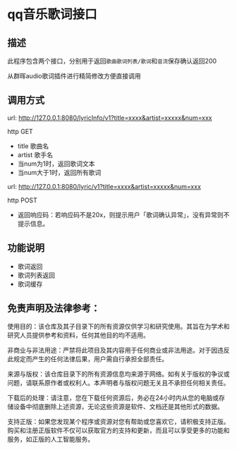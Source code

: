 # qq音乐歌词接口

## 描述

此程序包含两个接口，分别用于返回`歌曲歌词列表/歌词`和`音流`保存确认返回200

从群晖audio歌词插件进行精简修改方便直接调用

## 调用方式

url:  http://127.0.0.1:8080/lyricInfo/v1?title=xxxx&artist=xxxxx&num=xxx

http GET

- title 歌曲名
- artist 歌手名
- 当num为1时，返回歌词文本
- 当num大于1时，返回所有歌词

url:  http://127.0.0.1:8080/lyric/v1?title=xxxx&artist=xxxxx&num=xxx

http POST

- 返回响应码：若响应码不是20x，则提示用户「歌词确认异常」，没有异常则不提示信息。

## 功能说明

- 歌词返回
- 歌词列表返回
- 歌词缓存

## 免责声明及法律参考：

使用目的：该仓库及其子目录下的所有资源仅供学习和研究使用。其旨在为学术和研究人员提供参考和资料，任何其他目的均不适用。

非商业与非法用途：严禁将此项目及其内容用于任何商业或非法用途。对于因违反此规定而产生的任何法律后果，用户需自行承担全部责任。

来源与版权：该仓库目录下的所有资源信息均来源于网络。如有关于版权的争议或问题，请联系原作者或权利人。本声明者与版权问题无关且不承担任何相关责任。

下载后的处理：请注意，您在下载任何资源后，务必在24小时内从您的电脑或存储设备中彻底删除上述资源，无论这些资源是软件、文档还是其他形式的数据。

支持正版：如果您发现某个程序或资源对您有帮助或您喜欢它，请积极支持正版。购买和注册正版软件不仅可以获取官方的支持和更新，而且可以享受更多的功能和服务，如正版的人工智能服务。